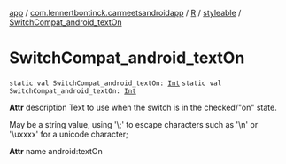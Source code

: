 [app](../../../index.md) / [com.lennertbontinck.carmeetsandroidapp](../../index.md) / [R](../index.md) / [styleable](index.md) / [SwitchCompat_android_textOn](./-switch-compat_android_text-on.md)

# SwitchCompat_android_textOn

`static val SwitchCompat_android_textOn: `[`Int`](https://kotlinlang.org/api/latest/jvm/stdlib/kotlin/-int/index.html)
`static val SwitchCompat_android_textOn: `[`Int`](https://kotlinlang.org/api/latest/jvm/stdlib/kotlin/-int/index.html)

**Attr**
description Text to use when the switch is in the checked/"on" state.

May be a string value, using '\\;' to escape characters such as '\\n' or '\\uxxxx' for a unicode character;

**Attr**
name android:textOn

